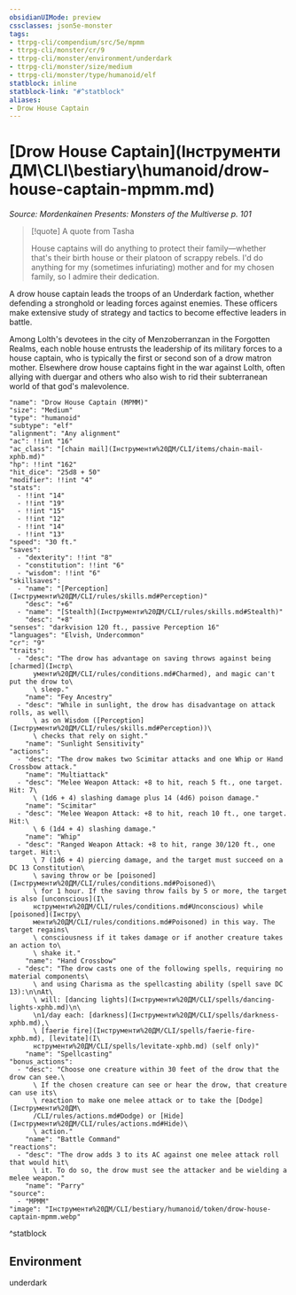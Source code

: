```yaml
---
obsidianUIMode: preview
cssclasses: json5e-monster
tags:
- ttrpg-cli/compendium/src/5e/mpmm
- ttrpg-cli/monster/cr/9
- ttrpg-cli/monster/environment/underdark
- ttrpg-cli/monster/size/medium
- ttrpg-cli/monster/type/humanoid/elf
statblock: inline
statblock-link: "#^statblock"
aliases:
- Drow House Captain
---
```

# [Drow House Captain](Інструменти ДМ\CLI\bestiary\humanoid/drow-house-captain-mpmm.md)
*Source: Mordenkainen Presents: Monsters of the Multiverse p. 101*  

> [!quote] A quote from Tasha  
> 
> House captains will do anything to protect their family—whether that's their birth house or their platoon of scrappy rebels. I'd do anything for my (sometimes infuriating) mother and for my chosen family, so I admire their dedication.

A drow house captain leads the troops of an Underdark faction, whether defending a stronghold or leading forces against enemies. These officers make extensive study of strategy and tactics to become effective leaders in battle.

Among Lolth's devotees in the city of Menzoberranzan in the Forgotten Realms, each noble house entrusts the leadership of its military forces to a house captain, who is typically the first or second son of a drow matron mother. Elsewhere drow house captains fight in the war against Lolth, often allying with duergar and others who also wish to rid their subterranean world of that god's malevolence.

```statblock
"name": "Drow House Captain (MPMM)"
"size": "Medium"
"type": "humanoid"
"subtype": "elf"
"alignment": "Any alignment"
"ac": !!int "16"
"ac_class": "[chain mail](Інструменти%20ДМ/CLI/items/chain-mail-xphb.md)"
"hp": !!int "162"
"hit_dice": "25d8 + 50"
"modifier": !!int "4"
"stats":
  - !!int "14"
  - !!int "19"
  - !!int "15"
  - !!int "12"
  - !!int "14"
  - !!int "13"
"speed": "30 ft."
"saves":
  - "dexterity": !!int "8"
  - "constitution": !!int "6"
  - "wisdom": !!int "6"
"skillsaves":
  - "name": "[Perception](Інструменти%20ДМ/CLI/rules/skills.md#Perception)"
    "desc": "+6"
  - "name": "[Stealth](Інструменти%20ДМ/CLI/rules/skills.md#Stealth)"
    "desc": "+8"
"senses": "darkvision 120 ft., passive Perception 16"
"languages": "Elvish, Undercommon"
"cr": "9"
"traits":
  - "desc": "The drow has advantage on saving throws against being [charmed](Інстр\
      ументи%20ДМ/CLI/rules/conditions.md#Charmed), and magic can't put the drow to\
      \ sleep."
    "name": "Fey Ancestry"
  - "desc": "While in sunlight, the drow has disadvantage on attack rolls, as well\
      \ as on Wisdom ([Perception](Інструменти%20ДМ/CLI/rules/skills.md#Perception))\
      \ checks that rely on sight."
    "name": "Sunlight Sensitivity"
"actions":
  - "desc": "The drow makes two Scimitar attacks and one Whip or Hand Crossbow attack."
    "name": "Multiattack"
  - "desc": "Melee Weapon Attack: +8 to hit, reach 5 ft., one target. Hit: 7\
      \ (1d6 + 4) slashing damage plus 14 (4d6) poison damage."
    "name": "Scimitar"
  - "desc": "Melee Weapon Attack: +8 to hit, reach 10 ft., one target. Hit:\
      \ 6 (1d4 + 4) slashing damage."
    "name": "Whip"
  - "desc": "Ranged Weapon Attack: +8 to hit, range 30/120 ft., one target. Hit:\
      \ 7 (1d6 + 4) piercing damage, and the target must succeed on a DC 13 Constitution\
      \ saving throw or be [poisoned](Інструменти%20ДМ/CLI/rules/conditions.md#Poisoned)\
      \ for 1 hour. If the saving throw fails by 5 or more, the target is also [unconscious](І\
      нструменти%20ДМ/CLI/rules/conditions.md#Unconscious) while [poisoned](Інстру\
      менти%20ДМ/CLI/rules/conditions.md#Poisoned) in this way. The target regains\
      \ consciousness if it takes damage or if another creature takes an action to\
      \ shake it."
    "name": "Hand Crossbow"
  - "desc": "The drow casts one of the following spells, requiring no material components\
      \ and using Charisma as the spellcasting ability (spell save DC 13):\n\nAt\
      \ will: [dancing lights](Інструменти%20ДМ/CLI/spells/dancing-lights-xphb.md)\n\
      \n1/day each: [darkness](Інструменти%20ДМ/CLI/spells/darkness-xphb.md),\
      \ [faerie fire](Інструменти%20ДМ/CLI/spells/faerie-fire-xphb.md), [levitate](І\
      нструменти%20ДМ/CLI/spells/levitate-xphb.md) (self only)"
    "name": "Spellcasting"
"bonus_actions":
  - "desc": "Choose one creature within 30 feet of the drow that the drow can see.\
      \ If the chosen creature can see or hear the drow, that creature can use its\
      \ reaction to make one melee attack or to take the [Dodge](Інструменти%20ДМ\
      /CLI/rules/actions.md#Dodge) or [Hide](Інструменти%20ДМ/CLI/rules/actions.md#Hide)\
      \ action."
    "name": "Battle Command"
"reactions":
  - "desc": "The drow adds 3 to its AC against one melee attack roll that would hit\
      \ it. To do so, the drow must see the attacker and be wielding a melee weapon."
    "name": "Parry"
"source":
  - "MPMM"
"image": "Інструменти%20ДМ/CLI/bestiary/humanoid/token/drow-house-captain-mpmm.webp"
```
^statblock

## Environment

underdark